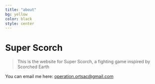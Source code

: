 ```yaml
---
title: "about"
bg: yellow
color: black
style: center
---
```


# Super Scorch

> This is the website for Super Scorch, a fighting game inspired by Scorched Earth

You can email me here: [operation.ortsac@gmail.com](mailto:operation.ortsac@gmail.com) 
